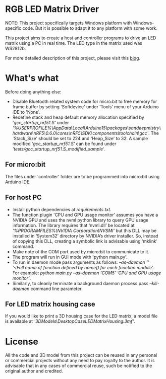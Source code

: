 # RGB LED Matrix Driver
NOTE: This project specifically targets Windows platform with Windows-specific code. But it is possible to adapt it to any platform with some work.

This project aims to create a host and controller programs to drive an LED matrix using a PC in real time. The LED type in the matrix used was WS2812b.

For more detailed description of this project, please visit this [blog](https://sanje2v.wordpress.com/2020/09/21/microbit-controlled-led-matrix-for-cpu-gpu-usage-display-and-audio-output-visualization/).

# What's what

Before doing anything else:
- Disable Bluetooth related system code for micro:bit to free memory for frame buffer by setting 'Softdevice' under 'Tools' menu of your Arduino IDE to 'None'.
- Redefine stack and heap default memory allocation specified by _'gcc_startup_nrf51.S'_ under _'%USERPROFILE%\AppData\Local\Arduino15\packages\sandeepmistry\hardware\nRF5\0.6.0\cores\nRF5\SDK\components\toolchain\gcc'_. The 'Stack_Size' should be set to 224 and 'Heap_Size' to 32. A sample modified _'gcc_startup_nrf51.S'_ can be found under _'tests/gcc_startup_nrf51.S_modified_sample'_.

## For micro:bit

The files under 'controller' folder are to be programmed into micro:bit using Arduino IDE.

## For host PC

- Install python dependencies at _requirements.txt_.
- The function plugin 'CPU and GPU usage monitor' assumes you have a NVIDIA GPU and uses the nvml python library to query GPU usage information. The library requires that ‘nvml.dll’ be located at _‘%PROGRAMFILES%\NVIDIA Corporation\NVSMI’_ but this DLL may be installed in ‘System32’ directory by NVIDIA’s driver installer. So, instead of copying this DLL, creating a symbolic link is advisable using ‘mklink’ command.
- Make note of the COM port used by micro:bit to communicate to it.
- The program will run in GUI mode with 'python main.py'.
- To run in daemon mode pass arguments as follows: _–as-daemon ‘<COM port>’ ‘<Full name of function defined by name() for each function module’_. For example: _python main.py –as-daemon ‘COM5’ ‘CPU and GPU usage monitor’_.
- Similarly, to cleanly terminate a background daemon process pass _–kill-daemon_ command line parameter.

## For LED matrix housing case
If you would like to print a 3D housing case for the LED matrix, a model file is available at _'3DModels\DesktopCaseLEDMatrixHousing.3mf'_.


# License
All the code and 3D model from this project can be reused in any personal or commercial projects without any need to pay royalty to the author. It is advisable that in any cases of commercial reuse, such be notified to the original author and credited.
